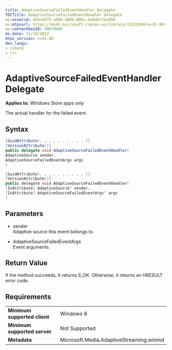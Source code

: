 ```yaml
---
title: AdaptiveSourceFailedEventHandler Delegate
TOCTitle: AdaptiveSourceFailedEventHandler Delegate
ms:assetid: debc6975-a965-488b-80bc-be84b77ac056
ms:mtpsurl: https://msdn.microsoft.com/en-us/library/JJ822849(v=VS.90)
ms:contentKeyID: 50079603
ms.date: 11/19/2012
mtps_version: v=VS.90
dev_langs:
- csharp
- c++
---
```


# AdaptiveSourceFailedEventHandler Delegate

**Applies to:** Windows Store apps only

The actual handler for the failed event.

## Syntax

``` csharp
[GuidAttribute(, , , , , , , , , , )]
[VersionAttribute()]
public delegate void AdaptiveSourceFailedEventHandler(
AdaptiveSource sender,
AdaptiveSourceFailedEventArgs args
)
```

``` c++
[GuidAttribute(, , , , , , , , , , )]
[VersionAttribute()]
public delegate void AdaptiveSourceFailedEventHandler(
[InAttribute] AdaptiveSource^ sender, 
[InAttribute] AdaptiveSourceFailedEventArgs^ args
)
```

## Parameters

  - sender  
    Adaptive source this event belongs to.

  - AdaptiveSourceFailedEventArgs  
    Event arguments.

## Return Value

If the method succeeds, it returns S\_OK. Otherwise, it returns an HRESULT error code.

## Requirements

|||
|--- |--- |
|**Minimum supported client**|Windows 8|
|**Minimum supported server**|Not Supported|
|**Metadata**|Microsoft.Media.AdaptiveStreaming.winmd|

